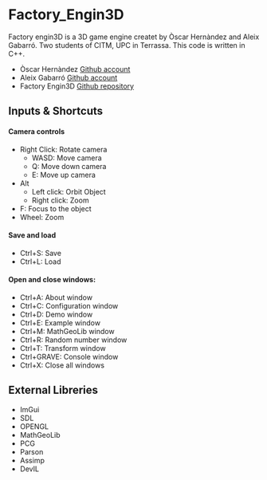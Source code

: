 # Factory_Engin3D
Factory engin3D is a 3D game engine createt by Òscar Hernàndez and Aleix Gabarró. Two students of CITM, UPC in Terrassa. This code is written in C++.

- Òscar Hernàndez [Github account](https://github.com/OscarHernandezG)
- Aleix Gabarró [Github account](https://github.com/aleixgab)
- Factory Engin3D [Github repository](https://github.com/OscarHernandezG/Factory_Engin3D)

## Inputs & Shortcuts

#### Camera controls
- Right Click: Rotate camera
  - WASD: Move camera
  - Q: Move down camera
  - E: Move up camera
- Alt
  - Left click: Orbit Object
  - Right click: Zoom
- F: Focus to the object
- Wheel: Zoom

#### Save and load
- Ctrl+S: Save
- Ctrl+L: Load

#### Open and close windows:
- Ctrl+A: About window
- Ctrl+C: Configuration window
- Ctrl+D: Demo window
- Ctrl+E: Example window
- Ctrl+M: MathGeoLib window
- Ctrl+R: Random number window
- Ctrl+T: Transform window
- Ctrl+GRAVE: Console window
- Ctrl+X: Close all windows

## External Libreries
- ImGui
-	SDL
- OPENGL
- MathGeoLib
- PCG
- Parson
- Assimp
- DevIL


